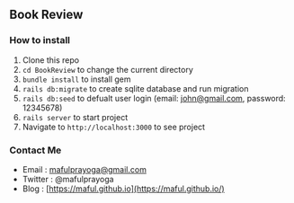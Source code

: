 ## Book Review

### How to install
1. Clone this repo
2. `cd BookReview` to change the current directory
3. `bundle install` to install gem
4. `rails db:migrate` to create sqlite database and run migration
5. `rails db:seed` to defualt user login (email: john@gmail.com, password: 12345678)
6. `rails server` to start project
7. Navigate to `http://localhost:3000` to see project

### Contact Me
* Email : [mafulprayoga@gmail.com](mailto:mafulprayoga@gmail.com)
* Twitter : @mafulprayoga
* Blog : [https://maful.github.io](https://maful.github.io/)

